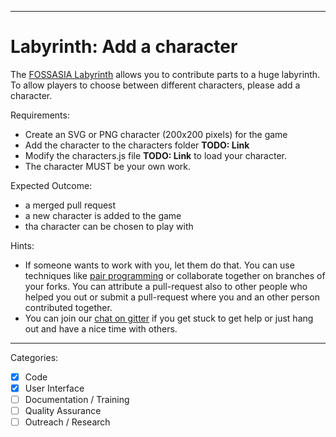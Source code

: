

---

# Labyrinth: Add a character

The [FOSSASIA Labyrinth](https://github.com/fossasia/labyrinth/) allows you to contribute parts to a huge labyrinth. To allow players to choose between different characters, please add a character.

Requirements:
- Create an SVG or PNG character (200x200 pixels) for the game
- Add the character to the characters folder **TODO: Link**
- Modify the characters.js file **TODO: Link** to load your character.
- The character MUST be your own work.

Expected Outcome:
- a merged pull request
- a new character is added to the game
- tha character can be chosen to play with

Hints:
- If someone wants to work with you, let them do that. You can use techniques like [pair programming](https://www.youtube.com/watch?v=vgkahOzFH2Q) or collaborate together on branches of your forks. You can attribute a pull-request also to other people who helped you out or submit a pull-request where you and an other person contributed together.
- You can join our [chat on gitter](https://gitter.im/fossasia/labyrinth) if you get stuck to get help or just hang out and have a nice time with others.

---

Categories:
- [X] Code
- [X] User Interface
- [ ] Documentation / Training
- [ ] Quality Assurance
- [ ] Outreach / Research
